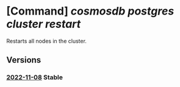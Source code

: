 # [Command] _cosmosdb postgres cluster restart_

Restarts all nodes in the cluster.

## Versions

### [2022-11-08](/Resources/mgmt-plane/L3N1YnNjcmlwdGlvbnMve30vcmVzb3VyY2Vncm91cHMve30vcHJvdmlkZXJzL21pY3Jvc29mdC5kYmZvcnBvc3RncmVzcWwvc2VydmVyZ3JvdXBzdjIve30vcmVzdGFydA==/2022-11-08.xml) **Stable**

<!-- mgmt-plane /subscriptions/{}/resourcegroups/{}/providers/microsoft.dbforpostgresql/servergroupsv2/{}/restart 2022-11-08 -->

